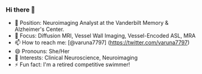 ### Hi there 👋

- 🔭 Position: Neuroimaging Analyst at the Vanderbilt Memory & Alzheimer's Center.
- 🧠 Focus: Diffusion MRI, Vessel Wall Imaging, Vessel-Encoded ASL, MRA
- 📫 How to reach me:  [@varuna7797] (https://twitter.com/varuna7797)
- 😄 Pronouns:  She/Her
- 📝 Interests: Clinical Neuroscience, Neuroimaging 
- ⚡ Fun fact: I'm a retired competitive swimmer! 
